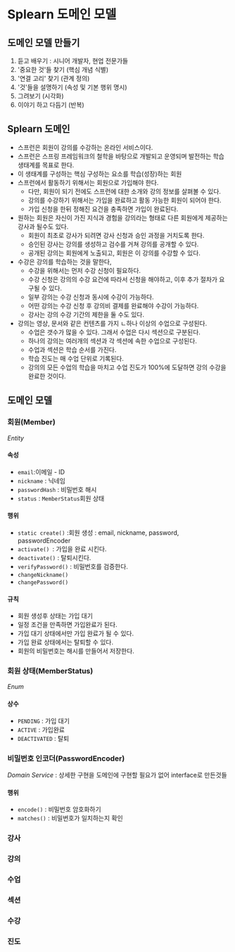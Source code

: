 # Splearn 도메인 모델

## 도메인 모델 만들기

1. 듣고 배우기 : 시니어 개발자, 현업 전문가들
2. '중요한 것'들 찾기 (핵심 개념 식별)
3. '연결 고리' 찾기 (관계 정의)
4. '것'들을 설명하기 (속성 및 기본 행위 명시)
5. 그려보기 (시각화)
6. 이야기 하고 다듬기 (반복)

## Splearn 도메인
- 스프런은 회원이 강의를 수강하는 온라인 서비스이다.
- 스프런은 스프링 프레임워크의 철학을 바탕으로 개발되고 운영되며 발전하는 학습 생태계를 목표로 한다.
- 이 생태계를 구성하는 핵심 구성하는 요소를 학습(성장)하는 회원
- 스프런에서 활동하기 위해서는 회원으로 가입해야 한다.
  - 다만, 회원이 되기 전에도 스프런에 대한 소개와 강의 정보를 살펴볼 수 있다.
  - 강의를 수강하기 위해서는 가입을 완료하고 활동 가능한 회원이 되어야 한다.
  - 가입 신청을 한뒤 정해진 요건을 충족하면 가입이 완료된다.
- 원하는 회원은 자신이 가진 지식과 경험을 강의라는 형태로 다른 회원에게 제공하는 강사과 될수도 있다.
  - 회원이 최초로 강사가 되려면 강사 신청과 승인 과정을 거치도록 한다.
  - 승인된 강사는 강의를 생성하고 검수를 거쳐 강의를 공개할 수 있다.
  - 공개된 강의는 회원에게 노출되고, 회원은 이 강의를 수강할 수 있다.
- 수강은 강의를 학습하는 것을 말한다, 
  - 수강을 위해서는 먼저 수강 신청이 필요하다.
  - 수강 신청은 강의의 수강 요건에 따라서 신청을 해야하고, 이후 추가 절차가 요구될 수 있다.
  - 일부 강의는 수강 신청과 동시에 수강이 가능하다.
  - 어떤 강의는 수강 신청 후 강의비 결제를 완료해야 수강이 가능하다.
  - 강사는 강의 수강 기간의 제한을 둘 수도 있다.
- 강의는 영상, 문서와 같은 컨텐츠를 가지 ㄴ하나 이상의 수업으로 구성된다.
  - 수업은 갯수가 많을 수  있다. 그래서 수업은 다시 섹션으로 구분된다.
  - 하나의 강의는 여러개의 섹션과 각 섹션에 속한 수업으로 구성된다.
  - 수업과 섹션은 학습 순서를 가진다.
  - 학습 진도는 매 수업 단위로 기록된다.
  - 강의의 모든 수업의 학습을 마치고 수업 진도가 100%에 도달하면 강의 수강을 완료한 것이다.
  

## 도메인 모델

### 회원(Member)
_Entity_
#### 속성
- `email`:이메일 - ID
- `nickname` : 닉네임
- `passwordHash` : 비밀번호 해시
- `status` : `MemberStatus`회원 상태
#### 행위
- `static create()` :회원 생성 : email, nickname, password, passwordEncoder
- `activate() `: 가입을 완료 시킨다.
- `deactivate()` : 탈퇴시킨다.
- `verifyPassword()` : 비밀번호를 검증한다.
- `changeNickname()`
- `changePassword()`

#### 규칙
- 회원 생성후 상태는 가입 대기
- 일정 조건을 만족하면 가입완료가 된다.
- 가입 대기 상태에서만 가입 완료가 될 수 있다.
- 가입 완료 상태에서는 탈퇴할 수 있다.
- 회원의 비밀번호는 해시를 만들어서 저장한다.


### 회원 상태(MemberStatus)
_Enum_
#### 상수
- `PENDING` : 가입 대기
- `ACTIVE` : 가입완료
- `DEACTIVATED` : 탈퇴

### 비밀번호 인코더(PasswordEncoder)
_Domain Service_ : 상세한 구현을 도메인에 구현할 필요가 없어 interface로 만든것들
#### 행위
- `encode()` : 비밀번호 암호화하기
- `matches()` : 비밀번호가 일치하는지 확인

### 강사

### 강의

### 수업

### 섹션

### 수강

### 진도